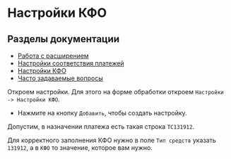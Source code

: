 # Настройки КФО

## Разделы документации

* [Работа с расширением](https://sorokinltd.github.io/import-from-treasury-systems-doc.github.io/docs/how-to-work/index)
* [Настройки соответствия платежей](https://sorokinltd.github.io/import-from-treasury-systems-doc.github.io/docs/payment-match-settings/index)
* [Настройки КФО](https://sorokinltd.github.io/import-from-treasury-systems-doc.github.io/docs/settings-kfo/index)
* [Часто задаваемые вопросы](https://sorokinltd.github.io/import-from-treasury-systems-doc.github.io/docs/faq/index)

Откроем настройки. Для этого на форме обработки откроем ``Настройки -> Настройки КФО``. 

* Нажмите на кнопку ``Добавить``, чтобы создать настройку. 

Допустим, в назначении платежа есть такая строка ``ТС131912``. 

Для корректного заполнения КФО нужно в поле ``Тип средств`` указать ``131912``, а в ``КФО`` то значение, которое вам нужно.